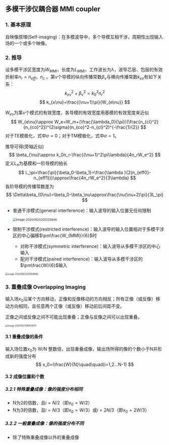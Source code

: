 ## **多模干涉仪耦合器 MMI coupler**

### 1. 基本原理

自映像原理(Self-imaging)：在多模波导中，多个导模互相干涉，周期性出现输入场的一个或多个映像。

### 2. 推导

设多模干涉区宽度为$W_{MMI}$，长度为$L_{MMI}$，工作波长为$\lambda$，波导芯层、包层的有效折射率$n_r=n_{eff}$，$n_c$ 。第$\nu$个导模的纵向传播常数$\beta_{\nu}$与横向传播常数$k_{x\nu}$有如下关系：
$$
k_{x\nu}^2+\beta_{\nu}^2=k_0^2n_r^2
$$
$$
k_{x\nu}=\frac{(\nu+1)\pi}{W_{e\nu}}
$$

$W_{e\nu}$为第$\nu$个模式的有效宽度，各导模的有效宽度用基模的有效宽度来近似
$$
W_{e\nu}\approx W_e=W_m+(\frac{\lambda_0}{\pi})(\frac{n_{cl}^2}{n_{co}^2})^{2\sigma}(n_{co}^2-n_{cl}^2)^{-\frac{1}{2}}
$$
对于TE模极化，式中$\sigma=0$；对于TM模极化，式中$\sigma=1$。

推导可得(旁轴近似)
$$
\beta_{\nu}\approx k_0n_r-\frac{(\nu+1)^2\pi\lambda}{4n_rW_e^2}
$$
定义$L_\pi$为基模和一阶导模的拍长
$$
L_\pi=\frac{\pi}{\beta_0-\beta_1}=\frac{\lambda
}{2(n_{eff0}-n_{eff1})}\approx\frac{4n_rW_e^2}{3\lambda}
$$
各阶导模的传播常数差为
$$
\Delta\beta_{0\nu}=\beta_0-\beta_\nu\approx\frac{\nu(\nu+2)\pi}{3L_\pi}
$$

- 普通干涉模式(general interference)：输入波导的输入位置无任何限制
  
  <img src="\OptoelectronicDevices\pics\image-20200923205225846.png" alt="image-20200923205225846" style="zoom: 67%;" />
  
- 限制干涉模式(restricted interference)：输入波导的输入位置相对于多模干涉区的中心偏移$\pm\frac{W_{MMI}}{6}$时
  
   - 对称干涉模式(symmetric interference)：输入波导从多模干涉区的中心输入
   - 配对干涉模式(paired interference)：输入波导从多模干涉区的$\pm\frac{W}{6}$输入

<img src="G:\AresNing's Blogs\docs\OptoelectronicDevices\pics\image-20200923205008882.png" alt="image-20200923205008882" style="zoom: 50%;" />

### 3. 重叠成像 Overlapping Imaging

输入场$x_0$沿某个方向移动，正像和反像移动的方向相反；所有正像（或反像）移动方向相同，且任意两个正像（或反像）移动前后间距不变。

正像之间或反像之间不可能出现重叠；正像与反像之间可以出现重叠。

<img src="G:\AresNing's Blogs\docs\OptoelectronicDevices\pics\image-20201027084138131.png" alt="image-20201027084138131" style="zoom:50%;" />

#### 3.1 重叠成像的条件

输入场位置$x_0$为 W/N 整数倍，出现重叠成像，输出场所得的像的个数小于N并形成新的强度分布
$$
x_0=i\frac{W}{N}\quad\quad(i=1,2...N-1)
$$

#### 3.2 成像位置和个数

##### 3.2.1 特殊重叠成像：像的强度分布相同

- N为2的倍数，且$i=N/2$（即$x_0=W/2$）
- N为3的倍数，且$i=N/3$（即$x_0=W/3$）或$i=2N/3$（即$x_0=2W/3$）

##### 3.2.2 一般重叠成像：像的强度分布不同

- 除了特殊重叠成像以外的重叠成像



